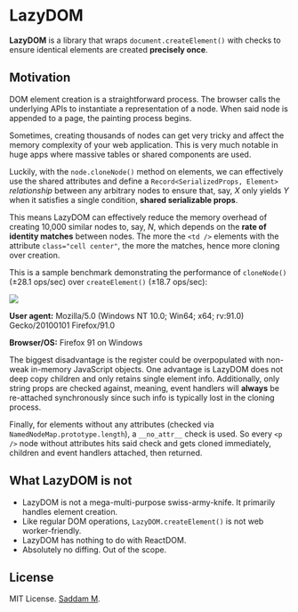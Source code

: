 # LazyDOM

**LazyDOM** is a library that wraps `document.createElement()` with checks to ensure identical elements are created **precisely once**.

## Motivation

DOM element creation is a straightforward process. The browser calls the underlying APIs to instantiate a representation of a node. When said node is appended to a page, the painting process begins.

Sometimes, creating thousands of nodes can get very tricky and affect the memory complexity of your web application. This is very much notable in huge apps where massive tables or shared components are used.

Luckily, with the `node.cloneNode()` method on elements, we can effectively use the shared attributes and define a `Record<SerializedProps, Element>` _relationship_ between any arbitrary nodes to ensure that, say, _X_ only yields _Y_ when it satisfies a single condition, **shared serializable props**.

This means LazyDOM can effectively reduce the memory overhead of creating 10,000 similar nodes to, say, _N_, which depends on the **rate of identity matches** between nodes. The more the `<td />` elements with the attribute `class="cell center"`, the more the matches, hence more cloning over creation.

This is a sample benchmark demonstrating the performance of `cloneNode()` (±28.1 ops/sec) over `createElement()` (±18.7 ops/sec):

<img align="center" src="https://github.com/voidptr9/lazy-dom/blob/master/res/clone-vs-create.png?raw=true"></img>

**User agent:** Mozilla/5.0 (Windows NT 10.0; Win64; x64; rv:91.0) Gecko/20100101 Firefox/91.0

**Browser/OS:** Firefox 91 on Windows

The biggest disadvantage is the register could be overpopulated with non-weak in-memory JavaScript objects. One advantage is LazyDOM does not deep copy children and only retains single element info. Additionally, only string props are checked against, meaning, event handlers will **always** be re-attached synchronously since such info is typically lost in the cloning process.

Finally, for elements without any attributes (checked via `NamedNodeMap.prototype.length`), a `__no_attr__` check is used. So every `<p />` node without attributes hits said check and gets cloned immediately, children and event handlers attached, then returned.

## What LazyDOM is not

- LazyDOM is not a mega-multi-purpose swiss-army-knife. It primarily handles element creation.
- Like regular DOM operations, `LazyDOM.createElement()` is not web worker-friendly.
- LazyDOM has nothing to do with ReactDOM.
- Absolutely no diffing. Out of the scope.

## License

MIT License. [Saddam M](https://github.com/voidptr9/).
